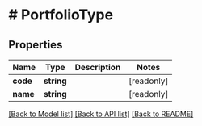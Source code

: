 # # PortfolioType

## Properties

Name | Type | Description | Notes
------------ | ------------- | ------------- | -------------
**code** | **string** |  | [readonly]
**name** | **string** |  | [readonly]

[[Back to Model list]](../../README.md#models) [[Back to API list]](../../README.md#endpoints) [[Back to README]](../../README.md)
